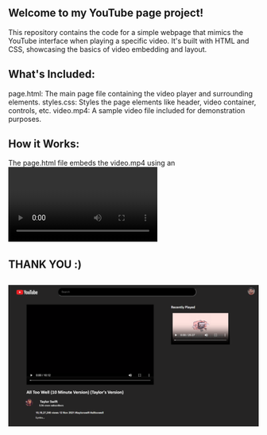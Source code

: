 

## Welcome to my YouTube page project!

This repository contains the code for a simple webpage that mimics the YouTube interface when playing a specific video. It's built with HTML and CSS, 
showcasing the basics of video embedding and layout.

## What's Included:

page.html: The main page file containing the video player and surrounding elements.
styles.css: Styles the page elements like header, video container, controls, etc.
video.mp4: A sample video file included for demonstration purposes.

## How it Works:

The page.html file embeds the video.mp4 using an <video> element.!
styles.css defines the layout and styles for the page elements, mimicking the YouTube interface.
The page displays a video thumbnail, play/pause button, progress bar, and volume control.


## THANK YOU :)
##
## ![screen shot](SS.png)
